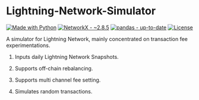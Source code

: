 # Lightning-Network-Simulator

<div>

[![Made with Python](https://img.shields.io/badge/Python->=3.6-red?logo=python&logoColor=white)](https://python.org "Go to Python homepage")
[![NetworkX - ~2.8.5](https://img.shields.io/static/v1?label=NetworkX&message=~2.8.5&color=brightgreen)](https://networkx.org/)
[![pandas - up-to-date](https://img.shields.io/static/v1?label=pandas&message=up-to-date&color=blueviolet)](https://pandas.pydata.org/)
[![License](https://img.shields.io/badge/License-MIT-blue)](#license)


	
</div>


A simulator for Lightning Network, mainly concentrated on transaction fee experimentations.

1. Inputs daily Lightning Network Snapshots.

2. Supports off-chain rebalancing.

3. Supports multi channel fee setting.

4. Simulates random transactions.

